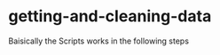 getting-and-cleaning-data
=========================

Baisically the Scripts works
in the following steps
